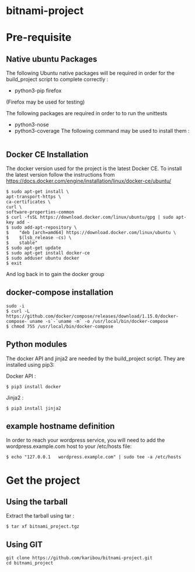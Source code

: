 # bitnami-project

# Pre-requisite

## Native ubuntu Packages
The following Ubuntu native packages will be required in order for the build_project script to complete correctly :
  * python3-pip firefox

(Firefox may be used for testing)

The following packages are required in order to to run the unittests
  * python3-nose
  * python3-coverage
The following command may be used to install them :
```sudo apt install python3-pip python3-nose python3-coverage firefox
```

## Docker CE Installation
The docker version used for the project is the latest Docker CE. To install the latest version follow the instructions from https://docs.docker.com/engine/installation/linux/docker-ce/ubuntu/
```
$ sudo apt-get install \
apt-transport-https \
ca-certificates \
curl \
software-properties-common
$ curl -fsSL https://download.docker.com/linux/ubuntu/gpg | sudo apt-key add -
$ sudo add-apt-repository \
$    "deb [arch=amd64] https://download.docker.com/linux/ubuntu \
$    $(lsb_release -cs) \
$    stable"
$ sudo apt-get update
$ sudo apt-get install docker-ce
$ sudo adduser ubuntu docker
$ exit
```
And log back in to gain the docker group

## docker-compose installation
```
sudo -i
$ curl -L https://github.com/docker/compose/releases/download/1.15.0/docker-compose-`uname -s`-`uname -m` -o /usr/local/bin/docker-compose
$ chmod 755 /usr/local/bin/docker-compose
```


## Python modules
The docker API and jinja2 are needed by the build_project script. They are installed using pip3:

Docker API :
```
$ pip3 install docker
```
Jinja2 :
```
$ pip3 install jinja2
```

## example hostname definition
In order to reach your wordpress service, you will need to add the wordpress.example.com host to your /etc/hosts file:
```
$ echo "127.0.0.1	wordpress.example.com" | sudo tee -a /etc/hosts
```
# Get the project

## Using the tarball

Extract the tarball using tar :
```
$ tar xf bitnami_project.tgz
```

## Using GIT
```
git clone https://github.com/karibou/bitnami-project.git
cd bitnami_project
```
